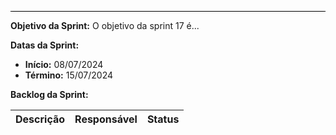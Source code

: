 <hr style="border: 0; height: 1px; background-color: #000000;">

**Objetivo da Sprint:**
O objetivo da sprint 17 é... 

**Datas da Sprint:**

- **Início:** 08/07/2024
- **Término:** 15/07/2024

**Backlog da Sprint:**

| Descrição | Responsável | Status |
|------------|-------------|-----------------------|
